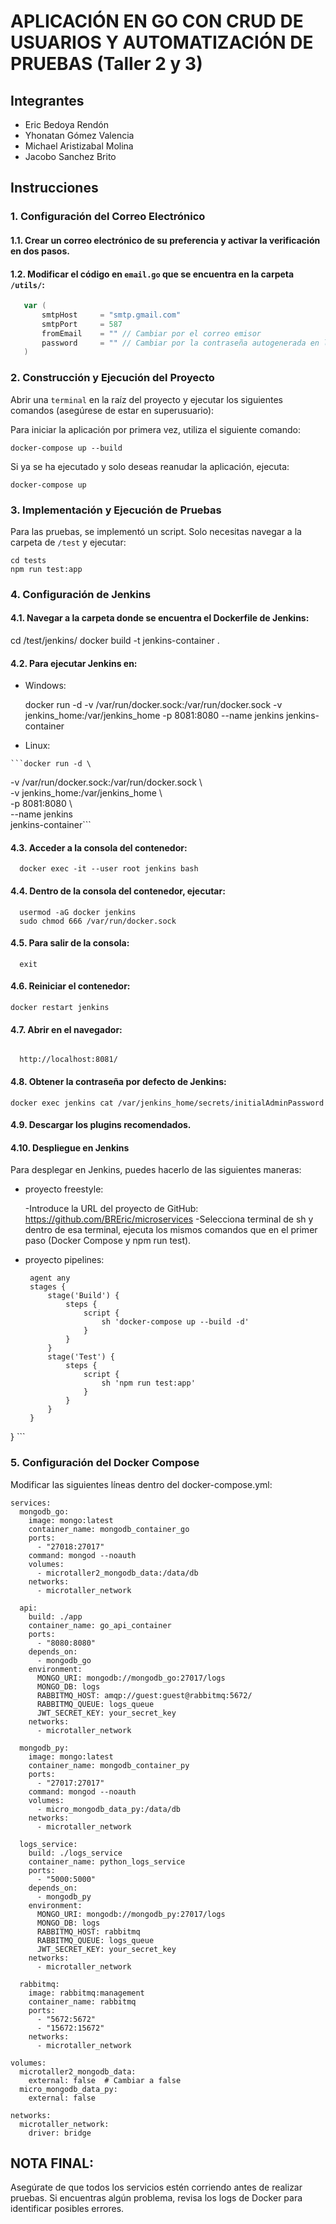 # APLICACIÓN EN GO CON CRUD DE USUARIOS Y AUTOMATIZACIÓN DE PRUEBAS (Taller 2 y 3)

## Integrantes

- Eric Bedoya Rendón
- Yhonatan Gómez Valencia
- Michael Aristizabal Molina
- Jacobo Sanchez Brito

## Instrucciones

### 1. Configuración del Correo Electrónico

#### 1.1. Crear un correo electrónico de su preferencia y activar la verificación en dos pasos.
#### 1.2. Modificar el código en `email.go` que se encuentra en la carpeta `/utils/`:

  ```go
     var (
         smtpHost     = "smtp.gmail.com"
         smtpPort     = 587
         fromEmail    = "" // Cambiar por el correo emisor
         password     = "" // Cambiar por la contraseña autogenerada en la verificación de dos pasos
     )
```
### 2. Construcción y Ejecución del Proyecto

  Abrir una `terminal` en la raíz del proyecto y ejecutar los siguientes comandos (asegúrese de estar en superusuario):

  Para iniciar la aplicación por primera vez, utiliza el siguiente comando:

    docker-compose up --build

  Si ya se ha ejecutado y solo deseas reanudar la aplicación, ejecuta:

    docker-compose up

### 3. Implementación y Ejecución de Pruebas
  Para las pruebas, se implementó un script. Solo necesitas navegar a la carpeta de `/test` y ejecutar:

    cd tests
    npm run test:app

### 4. Configuración de Jenkins
#### 4.1. Navegar a la carpeta donde se encuentra el Dockerfile de Jenkins:
cd /test/jenkins/
docker build -t jenkins-container .

#### 4.2. Para ejecutar Jenkins en:

   * Windows:

   
      docker run -d -v /var/run/docker.sock:/var/run/docker.sock -v jenkins_home:/var/jenkins_home -p 8081:8080 --name jenkins jenkins-container
      
   * Linux:

   
    ```docker run -d \
  -v /var/run/docker.sock:/var/run/docker.sock \  
  -v jenkins_home:/var/jenkins_home \            
  -p 8081:8080 \                                 
  --name jenkins \
  jenkins-container```

#### 4.3. Acceder a la consola del contenedor:

```
  docker exec -it --user root jenkins bash
```

#### 4.4. Dentro de la consola del contenedor, ejecutar:

```
  usermod -aG docker jenkins
  sudo chmod 666 /var/run/docker.sock
```

#### 4.5. Para salir de la consola:

```
  exit
```

#### 4.6. Reiniciar el contenedor:

  ```
  docker restart jenkins
```

#### 4.7. Abrir en el navegador: 
```

  http://localhost:8081/
```

#### 4.8. Obtener la contraseña por defecto de Jenkins:

  ```
docker exec jenkins cat /var/jenkins_home/secrets/initialAdminPassword
```

#### 4.9. Descargar los plugins recomendados.

#### 4.10. Despliegue en Jenkins

  Para desplegar en Jenkins, puedes hacerlo de las siguientes maneras:

* proyecto freestyle:


   -Introduce la URL del proyecto de GitHub: https://github.com/BREric/microservices
   -Selecciona terminal de sh y dentro de esa terminal, ejecuta los mismos comandos que en el primer paso (Docker Compose y npm run test).

* proyecto pipelines:

   ``` pipeline {
    agent any
    stages {
        stage('Build') {
            steps {
                script {
                    sh 'docker-compose up --build -d'
                }
            }
        }
        stage('Test') {
            steps {
                script {
                    sh 'npm run test:app'
                }
            }
        }
    }
} ```



### 5. Configuración del Docker Compose

Modificar las siguientes líneas dentro del docker-compose.yml:
```
services:
  mongodb_go:
    image: mongo:latest
    container_name: mongodb_container_go
    ports:
      - "27018:27017"  
    command: mongod --noauth
    volumes:
      - microtaller2_mongodb_data:/data/db
    networks:
      - microtaller_network

  api:
    build: ./app
    container_name: go_api_container
    ports:
      - "8080:8080"
    depends_on:
      - mongodb_go
    environment:
      MONGO_URI: mongodb://mongodb_go:27017/logs  
      MONGO_DB: logs
      RABBITMQ_HOST: amqp://guest:guest@rabbitmq:5672/
      RABBITMQ_QUEUE: logs_queue
      JWT_SECRET_KEY: your_secret_key
    networks:
      - microtaller_network

  mongodb_py:
    image: mongo:latest
    container_name: mongodb_container_py
    ports:
      - "27017:27017"  
    command: mongod --noauth
    volumes:
      - micro_mongodb_data_py:/data/db
    networks:
      - microtaller_network

  logs_service:
    build: ./logs_service
    container_name: python_logs_service
    ports:
      - "5000:5000"
    depends_on:
      - mongodb_py
    environment:
      MONGO_URI: mongodb://mongodb_py:27017/logs
      MONGO_DB: logs
      RABBITMQ_HOST: rabbitmq
      RABBITMQ_QUEUE: logs_queue
      JWT_SECRET_KEY: your_secret_key
    networks:
      - microtaller_network

  rabbitmq:
    image: rabbitmq:management
    container_name: rabbitmq
    ports:
      - "5672:5672"
      - "15672:15672"
    networks:
      - microtaller_network

volumes:
  microtaller2_mongodb_data:
    external: false  # Cambiar a false
  micro_mongodb_data_py:
    external: false  

networks:
  microtaller_network:
    driver: bridge
```

## NOTA FINAL:

Asegúrate de que todos los servicios estén corriendo antes de realizar pruebas.
Si encuentras algún problema, revisa los logs de Docker para identificar posibles errores.

